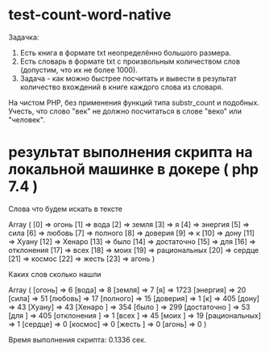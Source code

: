 # test-count-word-native

Задачка:

1. Есть книга в формате txt неопределённо большого размера.
2. Есть словарь в формате txt с произвольным количеством слов (допустим, что их не более 1000).
3. Задача - как можно быстрее посчитать и вывести в результат количество вхождений в книге каждого слова из словаря.

На чистом PHP, без применения функций типа substr_count и подобных.
Учесть, что слово "век" не должно посчитаться в слове "веко" или "человек".

# результат выполнения скрипта на локальной машинке в докере ( php 7.4 )

Слова что будем искать в тексте

Array
(
    [0] => огонь
    [1] => вода
    [2] => земля
    [3] => я
    [4] => энергия
    [5] => сила
    [6] => любовь
    [7] => полного
    [8] => доверия
    [9] => к
    [10] => дону
    [11] => Хуану
    [12] => Хенаро 
    [13] => было 
    [14] => достаточно 
    [15] => для 
    [16] => отклонения 
    [17] => всех 
    [18] => моих 
    [19] => рациональных
    [20] => сердце
    [21] => космос
    [22] => жесть 
    [23] => агонь
)

Каких слов сколько нашли

Array
(
    [огонь] => 6
    [вода] => 8
    [земля] => 7
    [я] => 1723
    [энергия] => 20
    [сила] => 51
    [любовь] => 17
    [полного] => 15
    [доверия] => 1
    [к] => 405
    [дону] => 43
    [Хуану] => 43
    [Хенаро ] => 354
    [было ] => 299
    [достаточно ] => 53
    [для ] => 405
    [отклонения ] => 1
    [всех ] => 45
    [моих ] => 19
    [рациональных] => 1
    [сердце] => 0
    [космос] => 0
    [жесть ] => 0
    [агонь] => 0
)




Время выполнения скрипта: 0.1336 сек.